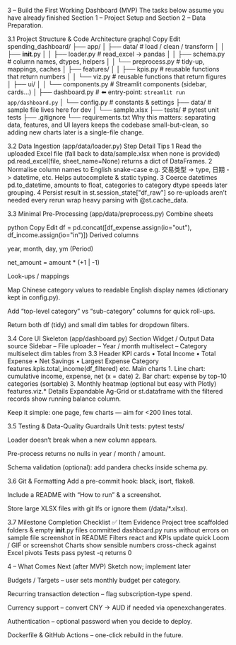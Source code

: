 3 – Build the First Working Dashboard (MVP)
The tasks below assume you have already finished Section 1 – Project Setup and Section 2 – Data Preparation.

3.1 Project Structure & Code Architecture
graphql
Copy
Edit
spending_dashboard/
├── app/
│   ├── data/                 # load / clean / transform
│   │   ├── __init__.py
│   │   ├── loader.py         # read_excel → pandas
│   │   ├── schema.py         # column names, dtypes, helpers
│   │   └── preprocess.py     # tidy-up, mappings, caches
│   ├── features/
│   │   ├── kpis.py           # reusable functions that return numbers
│   │   └── viz.py            # reusable functions that return figures
│   ├── ui/
│   │   └── components.py     # Streamlit components (sidebar, cards…)
│   ├── dashboard.py          # ⬅️ entry-point:  `streamlit run app/dashboard.py`
│   └── config.py             # constants & settings
├── data/                     # sample file lives here for dev
│   └── sample.xlsx
├── tests/                    # pytest unit tests
├── .gitignore
└── requirements.txt
Why this matters: separating data, features, and UI layers keeps the codebase small-but-clean, so adding new charts later is a single-file change.

3.2 Data Ingestion (app/data/loader.py)
Step	Detail	Tips
1	Read the uploaded Excel file (fall back to data/sample.xlsx when none is provided)	pd.read_excel(file, sheet_name=None) returns a dict of DataFrames.
2	Normalise column names to English snake-case	e.g. 交易类型 -> type, 日期 -> datetime, etc. Helps autocomplete & static typing.
3	Coerce datetimes pd.to_datetime, amounts to float, categories to category dtype	speeds later grouping.
4	Persist result in st.session_state["df_raw"] so re-uploads aren’t needed every rerun	wrap heavy parsing with @st.cache_data.

3.3 Minimal Pre-Processing (app/data/preprocess.py)
Combine sheets

python
Copy
Edit
df = pd.concat([df_expense.assign(io="out"), df_income.assign(io="in")])
Derived columns

year, month, day, ym (Period)

net_amount = amount * (+1 | -1)

Look-ups / mappings

Map Chinese category values to readable English display names (dictionary kept in config.py).

Add “top-level category” vs “sub-category” columns for quick roll-ups.

Return both df (tidy) and small dim tables for dropdown filters.

3.4 Core UI Skeleton (app/dashboard.py)
Section	Widget / Output	Data source
Sidebar	– File uploader
– Year / month multiselect
– Category multiselect	dim tables from 3.3
Header KPI cards	• Total Income
• Total Expense
• Net Savings
• Largest Expense Category	features.kpis.total_income(df_filtered) etc.
Main charts	1. Line chart: cumulative income, expense, net (x = date)
2. Bar chart: expense by top-10 categories (sortable)
3. Monthly heatmap (optional but easy with Plotly)	features.viz.*
Details	Expandable Ag-Grid or st.dataframe with the filtered records	show running balance column.

Keep it simple: one page, few charts — aim for <200 lines total.

3.5 Testing & Data-Quality Guardrails
Unit tests: pytest tests/

Loader doesn’t break when a new column appears.

Pre-process returns no nulls in year / month / amount.

Schema validation (optional): add pandera checks inside schema.py.

3.6 Git & Formatting
Add a pre-commit hook: black, isort, flake8.

Include a README with “How to run” & a screenshot.

Store large XLSX files with git lfs or ignore them (/data/*.xlsx).

3.7 Milestone Completion Checklist
✅ Item	Evidence
Project tree scaffolded	folders & empty __init__.py files committed
dashboard.py runs without errors on sample file	screenshot in README
Filters react and KPIs update	quick Loom / GIF or screenshot
Charts show sensible numbers	cross-check against Excel pivots
Tests pass	pytest -q returns 0

4 – What Comes Next (after MVP)
Sketch now; implement later

Budgets / Targets – user sets monthly budget per category.

Recurring transaction detection – flag subscription-type spend.

Currency support – convert CNY → AUD if needed via openexchangerates.

Authentication – optional password when you decide to deploy.

Dockerfile & GitHub Actions – one-click rebuild in the future.